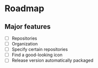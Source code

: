 # Roadmap

## Major features

- [ ] Repositories
- [ ] Organization
- [ ] Specify certain repositories
- [ ] Find a good-looking icon
- [ ] Release version automatically packaged
